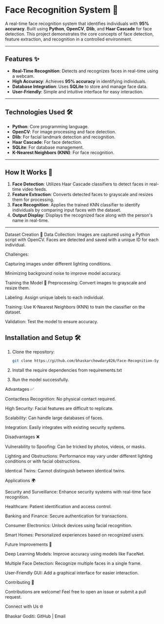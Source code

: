 # Face Recognition System 👤

A real-time face recognition system that identifies individuals with **95% accuracy**. Built using **Python**, **OpenCV**, **Dlib**, and **Haar Cascade** for face detection. This project demonstrates the core concepts of face detection, feature extraction, and recognition in a controlled environment.

---

## Features ✨
- **Real-Time Recognition**: Detects and recognizes faces in real-time using a webcam.
- **High Accuracy**: Achieves **95% accuracy** in identifying individuals.
- **Database Integration**: Uses **SQLite** to store and manage face data.
- **User-Friendly**: Simple and intuitive interface for easy interaction.

---

## Technologies Used 🛠️
- **Python**: Core programming language.
- **OpenCV**: For image processing and face detection.
- **Dlib**: For facial landmark detection and recognition.
- **Haar Cascade**: For face detection.
- **SQLite**: For database management.
- **K-Nearest Neighbors (KNN)**: For face recognition.

---

## How It Works 🚀
1. **Face Detection**: Utilizes Haar Cascade classifiers to detect faces in real-time video feeds.
2. **Feature Extraction**: Converts detected faces to grayscale and resizes them for processing.
3. **Face Recognition**: Applies the trained KNN classifier to identify individuals by comparing input faces with the dataset.
4. **Output Display**: Displays the recognized face along with the person's name in real-time.

---


Dataset Creation 📂
Data Collection: Images are captured using a Python script with OpenCV. Faces are detected and saved with a unique ID for each individual.

Challenges:

Capturing images under different lighting conditions.

Minimizing background noise to improve model accuracy.

Training the Model 🧠
Preprocessing: Convert images to grayscale and resize them.

Labeling: Assign unique labels to each individual.

Training: Use K-Nearest Neighbors (KNN) to train the classifier on the dataset.

Validation: Test the model to ensure accuracy.

## Installation and Setup 🛠️
1. Clone the repository:
   ```bash
   git clone https://github.com/bhaskarchowdary826/Face-Recognition-System.git

2. Install the require dependencies from requirements.txt

3. Run the model successfully.


Advantages ✅

Contactless Recognition: No physical contact required.

High Security: Facial features are difficult to replicate.

Scalability: Can handle large databases of faces.

Integration: Easily integrates with existing security systems.



Disadvantages ❌

Vulnerability to Spoofing: Can be tricked by photos, videos, or masks.

Lighting and Obstructions: Performance may vary under different lighting conditions or with facial obstructions.

Identical Twins: Cannot distinguish between identical twins.




Applications 🌍

Security and Surveillance: Enhance security systems with real-time face recognition.

Healthcare: Patient identification and access control.

Banking and Finance: Secure authentication for transactions.

Consumer Electronics: Unlock devices using facial recognition.

Smart Homes: Personalized experiences based on recognized users.




Future Improvements 🔮

Deep Learning Models: Improve accuracy using models like FaceNet.

Multiple Face Detection: Recognize multiple faces in a single frame.

User-Friendly GUI: Add a graphical interface for easier interaction.




Contributing 🤝

Contributions are welcome! Feel free to open an issue or submit a pull request.






Connect with Us 🌐

Bhaskar Goditi: GitHub | Email



